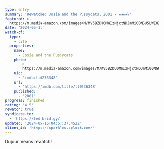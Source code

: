 ```yaml
---
type: entry
summary: 'Rewatched Josie and the Pussycats, 2001 - ★★★★½'
featured: >-
  https://m.media-amazon.com/images/M/MV5BZDU0MWIzNjctNDJmMi00NGU5LWE0ZjgtYWEzMDk5YWFmNjRkXkEyXkFqcGdeQXVyMTUyOTc1NDYz._V1_SX300.jpg
date: '2024-05-11'
watch-of:
  type:
    - cite
  properties:
    name:
      - Josie and the Pussycats
    photo:
      - >-
        https://m.media-amazon.com/images/M/MV5BZDU0MWIzNjctNDJmMi00NGU5LWE0ZjgtYWEzMDk5YWFmNjRkXkEyXkFqcGdeQXVyMTUyOTc1NDYz._V1_SX300.jpg
    uid:
      - 'imdb:tt0236348'
    url:
      - 'https://imdb.com/title/tt0236348'
    published:
      - '2001'
progress: finished
rating: '4.5'
rewatch: true
syndicate-to:
  - 'https://fed.brid.gy/'
updated: '2024-05-16T04:57:37.452Z'
client_id: 'https://sparkles.sploot.com/'
---
```

Dujour means rewatch!
